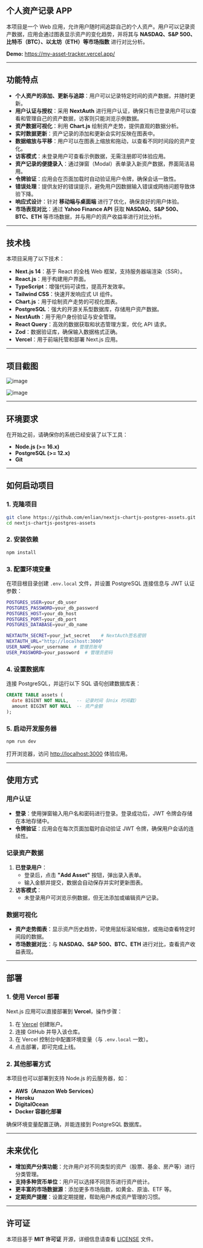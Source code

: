 ## **个人资产记录 APP**

本项目是一个 Web 应用，允许用户随时间追踪自己的个人资产。用户可以记录资产数据，应用会通过图表显示资产的变化趋势，并将其与 **NASDAQ、S&P 500、比特币（BTC）、以太坊（ETH）等市场指数** 进行对比分析。

**Demo:** <a href="https://my-asset-tracker.vercel.app/">https://my-asset-tracker.vercel.app/</a>

---

## **功能特点**

- **个人资产的添加、更新与追踪**：用户可以记录特定时间的资产数据，并随时更新。
- **用户认证与授权**：采用 **NextAuth** 进行用户认证，确保只有已登录用户可以查看和管理自己的资产数据，访客则只能浏览示例数据。
- **资产数据可视化**：利用 **Chart.js** 绘制资产走势，提供直观的数据分析。
- **实时数据更新**：资产记录的添加和更新会实时反映在图表中。
- **数据缩放与平移**：用户可以在图表上缩放和拖动，以查看不同时间段的资产变化。
- **访客模式**：未登录用户可查看示例数据，无需注册即可体验应用。
- **资产记录的便捷录入**：通过弹窗（Modal）表单录入新资产数据，界面简洁易用。
- **令牌验证**：应用会在页面加载时自动验证用户令牌，确保会话一致性。
- **错误处理**：提供友好的错误提示，避免用户因数据输入错误或网络问题导致体验下降。
- **响应式设计**：针对 **移动端与桌面端** 进行了优化，确保良好的用户体验。
- **市场表现对比**：通过 **Yahoo Finance API** 获取 **NASDAQ、S&P 500、BTC、ETH** 等市场数据，并与用户的资产收益率进行对比分析。

---

## **技术栈**

本项目采用了以下技术：

- **Next.js 14**：基于 React 的全栈 Web 框架，支持服务器端渲染（SSR）。
- **React.js**：用于构建用户界面。
- **TypeScript**：增强代码可读性，提高开发效率。
- **Tailwind CSS**：快速开发响应式 UI 组件。
- **Chart.js**：用于绘制资产走势的可视化图表。
- **PostgreSQL**：强大的开源关系型数据库，存储用户资产数据。
- **NextAuth**：用于用户身份验证与安全管理。
- **React Query**：高效的数据获取和状态管理方案，优化 API 请求。
- **Zod**：数据验证库，确保输入数据格式正确。
- **Vercel**：用于前端托管和部署 Next.js 应用。

---

## **项目截图**
![image](https://github.com/user-attachments/assets/f1c51342-948a-4def-a746-64326ab88ee8)

![image](https://github.com/user-attachments/assets/a601fa74-212d-4fc7-aab5-00a0e2a846f3)


---

## **环境要求**

在开始之前，请确保你的系统已经安装了以下工具：

- **Node.js (>= 16.x)**
- **PostgreSQL (>= 12.x)**
- **Git**

---

## **如何启动项目**

### **1. 克隆项目**

```bash
git clone https://github.com/enlian/nextjs-chartjs-postgres-assets.git
cd nextjs-chartjs-postgres-assets
```

### **2. 安装依赖**

```bash
npm install
```

### **3. 配置环境变量**

在项目根目录创建 `.env.local` 文件，并设置 PostgreSQL 连接信息与 JWT 认证参数：

```bash
POSTGRES_USER=your_db_user
POSTGRES_PASSWORD=your_db_password
POSTGRES_HOST=your_db_host
POSTGRES_PORT=your_db_port
POSTGRES_DATABASE=your_db_name

NEXTAUTH_SECRET=your_jwt_secret    # NextAuth签名密钥
NEXTAUTH_URL="http://localhost:3000"
USER_NAME=your_username  # 管理员账号
USER_PASSWORD=your_password  # 管理员密码
```

### **4. 设置数据库**

连接 PostgreSQL，并运行以下 SQL 语句创建数据库表：

```sql
CREATE TABLE assets (
  date BIGINT NOT NULL,   -- 记录时间（Unix 时间戳）
  amount BIGINT NOT NULL  -- 资产金额
);
```

### **5. 启动开发服务器**

```bash
npm run dev
```

打开浏览器，访问 [http://localhost:3000](http://localhost:3000) 体验应用。

---

## **使用方式**

### **用户认证**

- **登录**：使用弹窗输入用户名和密码进行登录。登录成功后，JWT 令牌会存储在本地存储中。
- **令牌验证**：应用会在每次页面加载时自动验证 JWT 令牌，确保用户会话的连续性。

### **记录资产数据**

1. **已登录用户**：
   - 登录后，点击 **"Add Asset"** 按钮，弹出录入表单。
   - 输入金额并提交，数据会自动保存并实时更新图表。
2. **访客模式**：
   - 未登录用户可浏览示例数据，但无法添加或编辑资产记录。

### **数据可视化**

- **资产走势图表**：显示资产历史趋势，可使用鼠标滚轮缩放，或拖动查看特定时间段的数据。
- **市场数据对比**：与 **NASDAQ、S&P 500、BTC、ETH** 进行对比，查看资产收益表现。

---

## **部署**

### **1. 使用 Vercel 部署**

Next.js 应用可以直接部署到 **Vercel**，操作步骤：

1. 在 [Vercel](https://vercel.com) 创建账户。
2. 连接 GitHub 并导入该仓库。
3. 在 Vercel 控制台中配置环境变量（与 `.env.local` 一致）。
4. 点击部署，即可完成上线。

### **2. 其他部署方式**

本项目也可以部署到支持 Node.js 的云服务器，如：

- **AWS（Amazon Web Services）**
- **Heroku**
- **DigitalOcean**
- **Docker 容器化部署**

确保环境变量配置正确，并能连接到 PostgreSQL 数据库。

---

## **未来优化**

- **增加资产分类功能**：允许用户对不同类型的资产（股票、基金、房产等）进行分类管理。
- **支持多种货币单位**：用户可以选择不同货币进行资产统计。
- **更丰富的市场数据源**：添加更多市场指数，如黄金、原油、ETF 等。
- **定期资产提醒**：设置定期提醒，帮助用户养成资产管理的习惯。

---

## **许可证**

本项目基于 **MIT 许可证** 开源，详细信息请查看 [LICENSE](LICENSE) 文件。
